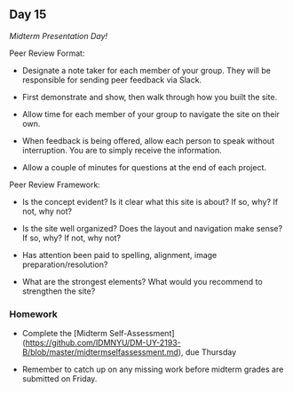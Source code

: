 ## Day 15

*Midterm Presentation Day!*

Peer Review Format:

* Designate a note taker for each member of your group. They will be responsible for sending peer feedback via Slack.

* First demonstrate and show, then walk through how you built the site. 

* Allow time for each member of your group to navigate the site on their own.

* When feedback is being offered, allow each person to speak without interruption. You are to simply receive the information.

* Allow a couple of minutes for questions at the end of each project.

Peer Review Framework:

* Is the concept evident? Is it clear what this site is about? If so, why? If not, why not?

* Is the site well organized? Does the layout and navigation make sense? If so, why? If not, why not?

* Has attention been paid to spelling, alignment, image preparation/resolution?

* What are the strongest elements? What would you recommend to strengthen the site?

### Homework

* Complete the [Midterm Self-Assessment] (https://github.com/IDMNYU/DM-UY-2193-B/blob/master/midtermselfassessment.md), due Thursday

* Remember to catch up on any missing work before midterm grades are submitted on Friday.

